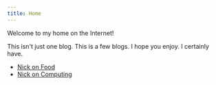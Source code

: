 ```yaml
---
title: Home
---
```

Welcome to my home on the Internet!

This isn't just one blog. This is a few blogs. I hope you enjoy. I certainly have.

* <a href="/food">Nick on Food</a>
* <a href="/tech">Nick on Computing</a>
